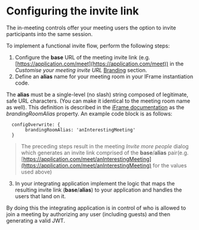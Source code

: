 # Configuring the invite link

The in-meeting controls offer your meeting users the option to invite participants into the same session.

To implement a functional invite flow, perform the following steps:

1. Configure the **base** URL of the meeting invite link (e.g. [https://application.com/meet](https://application.com/meet)) in the *Customise your meeting invite URL* [Branding](https://jaas.8x8.vc/#/branding) section.
2. Define an **alias** name for your meeting room in your IFrame instantiation code.

The **alias** must be a single-level (no slash) string composed of legitimate, safe URL characters. (You can make it identical to the meeting room name as well). This definition is described in the [iFrame documentation](https://github.com/jitsi/jitsi-meet/blob/master/config.js) as the *brandingRoomAlias* property. An example code block is as follows:

```
  configOverwrite: {
       brandingRoomAlias: 'anInterestingMeeting'
  }

```

> 
> The preceding steps result in the meeting *Invite more people* dialog which generates an invite link comprised of the **base**/**alias** pair(e.g. [https://application.com/meet/anInterestingMeeting](https://application.com/meet/anInterestingMeeting) for the values used above)
> 
> 
> 

3. In your integrating application implement the logic that maps the resulting invite link (**base**/**alias**) to your application and handles the users that land on it.  

By doing this the integrating application is in control of who is allowed to join a meeting by authorizing any user (including guests) and then generating a valid JWT.
